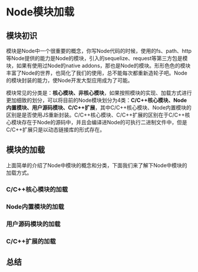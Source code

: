 # Node模块加载

## 模块初识

模块是Node中一个很重要的概念，你写Node代码的时候，使用的fs、path、http等Node提供的能力是Node的模块，引入的sequelize、request等第三方包是模块，如果有使用过Node的native addons，那也是Node的模块。形形色色的模块丰富了Node的世界，也简化了我们的使用，总不能每次都重新造轮子吧。Node的模块封装的能力，使Node开发大型应用成为了可能。

模块常见的分类是：**核心模块、非核心模块**，如果按照模块的实现、加载方式进行更加细致的划分，可以将目前的Node模块划分为4类：**C/C++核心模块、Node内置模块、用户源码模块、C/C++扩展**，其中C/C++核心模块、Node内置模块的区别是是否使用JS重新封装。C/C++核心模块、C/C++扩展的区别在于C/C++核心模块存在于Node的源码中，并且会编译进Node的可执行二进制文件中，但是C/C++扩展只是以动态链接库的形式存在。

## 模块的加载

上面简单的介绍了Node中模块的概念和分类，下面我们来了解下Node中模块的加载方式。

### C/C++核心模块的加载

### Node内置模块的加载

### 用户源码模块的加载

### C/C++扩展的加载

## 总结